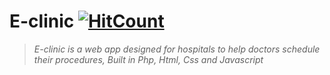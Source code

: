 # E-clinic  [![HitCount](http://hits.dwyl.io/Ziyadelbanna/E-clinic.svg)](http://hits.dwyl.io/Ziyadelbanna/E-clinic)
>_E-clinic is a web app designed for hospitals to help doctors schedule their procedures, Built in Php, Html, Css and Javascript_
